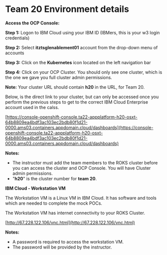 # Team 20 Environment details



**Access the OCP Console:** 

**Step 1:** Logon to IBM Cloud using your IBM ID (IBMers, this is your w3 login credentials)

**Step 2:** Select **itztsglenablement01** account from the drop-down menu of accounts

**Step 3:** Click on the **Kubernetes** icon located on the left navigation bar

**Step 4:** Click on your OCP Cluster. You should only see one cluster, which is the one we gave you full cluster admin permissions. 

**Note:** Your cluster URL should contain **h20** in the URL, for Team 20. 

Below, is the direct link to your cluster, but can only be accessed once you perform the previous steps to get to the correct IBM Cloud Enterprise account used in the calss. 


[https://console-openshift-console.ta22-appplatform-h20-osxt-64b8809ea4bdf3ac103ec2bdb80f1d21-0000.ams03.containers.appdomain.cloud/dashboards](https://console-openshift-console.ta22-appplatform-h20-osxt-64b8809ea4bdf3ac103ec2bdb80f1d21-0000.ams03.containers.appdomain.cloud/dashboards)



  **Notes:** 
  
  - The instructor must add the team members to the ROKS cluster before you can access the cluster and OCP Console. You will have Cluster admin permissions.  
  - "**h20**" is the cluster number for **team 20**. 


**IBM Cloud - Workstation VM**

  The Workstation VM is a Linux VM in IBM Cloud. It has software and tools which are needed to complete the mock POCs. 
  
  The Workstation VM has internet connectivity to your ROKS Cluster. 
  
  [http://67.228.122.106/vnc.html](http://67.228.122.106/vnc.html)

 
  **Notes:** 
  
  - A password is required to access the workstation VM. 
  - The password will be provided by the instructor.  

